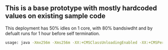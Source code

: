 ## This is a base prototype with mostly hardcoded values on existing sample code

This deployment has 50% idles on 1 core, with 80% bandsiwdht and by defualt runs for 1 hour before self termination.

```bash
usage: java -Xmx256m -Xms256m -XX:+CMSClassUnloadingEnabled -XX:+CMSPermGenSweepingEnabled weave.Fiber_Weave_1c5b8t1hr example-client

```
